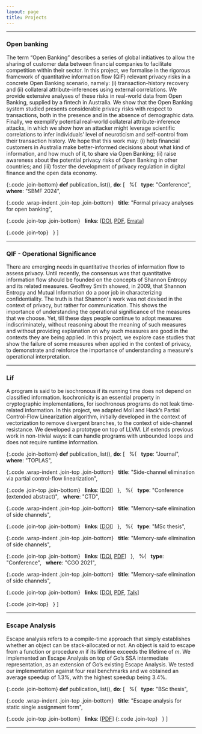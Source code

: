 ```yaml
---
layout: page
title: Projects
---
```


<style>
  .code {
    white-space: pre-wrap;
  }

  .code.wrap-indent {
    text-indent: -5rem;
    padding-left: 5rem;
  }

  .join-top {
    margin-top: 0;
  }

  .join-bottom {
    margin-bottom: 0;
  }
</style>

---

### Open banking

The term “Open Banking” describes a series of global initiatives to allow the sharing of customer data between financial companies 
to facilitate competition within their sector.
In this project, we formalise in the rigorous framework of quantitative information flow (QIF)
relevant privacy risks in a concrete Open Banking scenario, namely:
(i) transaction-history recovery and (ii) collateral attribute-inferences using external correlations.
We provide extensive analyses of these risks in real-world data from Open Banking, supplied by a fintech in Australia.
We show that the Open Banking system studied presents considerable privacy risks with respect to transactions,
both in the presence and in the absence of demographic data.
Finally, we exemplify potential real-world collateral attribute-inference attacks,
in which we show how an attacker might leverage scientific correlations 
to infer individuals’ level of neuroticism and self-control from their transaction history.
We hope that this work may: 
(i) help financial customers in Australia make better-informed decisions about what kind of information, 
and how much of it, to share via Open Banking;
(ii) raise awareness about the potential privacy risks of Open Banking in other countries; and
(iii) foster the development of privacy regulation in digital finance and the open data economy.

{:.code .join-bottom}
**def** publication_list(), **do**: [
&nbsp;  %{
&nbsp;    **type**: "Conference",
&nbsp;    **where**: "SBMF 2024",

{:.code .wrap-indent .join-top .join-bottom}
&nbsp;    **title**: "Formal privacy analyses for open banking",

{:.code .join-top .join-bottom}
&nbsp;    **links**: [[DOI](https://doi.org/10.1007/978-3-031-78116-2_11), [PDF](/papers/sbmf-2024_open-banking/manuscript.pdf), [Errata](/papers/sbmf-2024_open-banking/errata/)]

{:.code .join-top}
&nbsp;  }
]

---

### QIF - Operational Significance

There are emerging needs in quantitative theories of information flow
to assess privacy. Until recently, the consensus was that quantitative
information flow should be founded on the concepts of Shannon
Entropy and its related measures. Geoffrey Smith showed, in 2009,
that Shannon Entropy and Mutual Information do a poor job in
characterizing confidentiality. The truth is that Shannon's work was
not devised in the context of privacy, but rather for communication.
This shows the importance of understanding the operational
significance of the measures that we choose. Yet, till these days
people continue to adopt measures indiscriminately, without reasoning
about the meaning of such measures and without providing explanation
on why such measures are good in the contexts they are being applied.
In this project, we explore case studies that show the failure of some
measures when applied in the context of privacy, to demonstrate and
reinforce the importance of understanding a measure's operational
interpretation.

---

### Lif 
<a href="https://github.com/lac-dcc/lif" 
    class="fa-icon" title="Source Code">
    <span class="fa-brands fa-github fa-lg" aria-hidden="true"></span>
</a> <a href="http://cuda.dcc.ufmg.br/lif/"
    class="fa-icon" title="Online Tool">
    <span class="fa-solid fa-screwdriver-wrench fa-lg" aria-hidden="true"></span>
</a> 

A program is said to be isochronous if its running time does not depend on
classified information. Isochronicity is an essential property in cryptographic
implementations, for isochronous programs do not leak time-related information.
In this project, we adapted Moll and Hack’s Partial Control-Flow Linearization
algorithm, initially developed in the context of vectorization to remove
divergent branches, to the context of side-channel resistance. We developed a
prototype on top of LLVM. Lif extends previous work in non-trivial ways: it can
handle programs with unbounded loops and does not require runtime information.

{:.code .join-bottom}
**def** publication_list(), **do**: [
&nbsp;  %{
&nbsp;    **type**: "Journal",
&nbsp;    **where**: "TOPLAS",

{:.code .wrap-indent .join-top .join-bottom}
&nbsp;    **title**: "Side-channel elimination via partial control-flow linearization",

{:.code .join-top .join-bottom}
&nbsp;    **links**: [[DOI](https://doi.org/10.1145/3594736?cid=99659884520)]
&nbsp;  },
&nbsp;  %{
&nbsp;    **type**: "Conference (extended abstract)",
&nbsp;    **where**: "CTD",

{:.code .wrap-indent .join-top .join-bottom}
&nbsp;    **title**: "Memory-safe elimination of side channels",

{:.code .join-top .join-bottom}
&nbsp;    **links**: [[DOI](https://doi.org/10.5753/ctd.2023.229445)]
&nbsp;  },
&nbsp;  %{
&nbsp;    **type**: "MSc thesis",

{:.code .wrap-indent .join-top .join-bottom}
&nbsp;    **title**: "Memory-safe elimination of side channels",

{:.code .join-top .join-bottom}
&nbsp;    **links**: [[DOI](https://doi.org/1843/42564), [PDF](/papers/ufmg-msc.pdf)]
&nbsp;  },
&nbsp;  %{
&nbsp;    **type**: "Conference",
&nbsp;    **where**: "CGO 2021",

{:.code .wrap-indent .join-top .join-bottom}
&nbsp;    **title**: "Memory-safe elimination of side channels",

{:.code .join-top .join-bottom}
&nbsp;    **links**: [[DOI](https://doi.org/10.1109/CGO51591.2021.9370305), [PDF](/papers/cgo21-lif.pdf), [Talk](https://youtu.be/k_EMQibQxas)]

{:.code .join-top}
&nbsp;  }
]


---

### Escape Analysis

Escape analysis refers to a compile-time approach that simply establishes
whether an object can be stack-allocated or not. An object is said to escape
from a function or procedure _m_ if its lifetime exceeds the lifetime of _m_.
We implemented an Escape Analysis on top of Go’s SSA intermediate
representation, as an extension of Go’s existing Escape Analysis.  We tested our
implementation against four real benchmarks and we obtained an average speedup
of 1.3%, with the highest speedup being 3.4%.

{:.code .join-bottom}
**def** publication_list(), **do**: [
&nbsp;  %{
&nbsp;    **type**: "BSc thesis",

{:.code .wrap-indent .join-top .join-bottom}
&nbsp;    **title**: "Escape analysis for static single assignment form",

{:.code .join-top .join-bottom}
&nbsp;    **links**: [[PDF](/papers/pucmg-escape.pdf)]
{:.code .join-top}
&nbsp;  }
]

---

